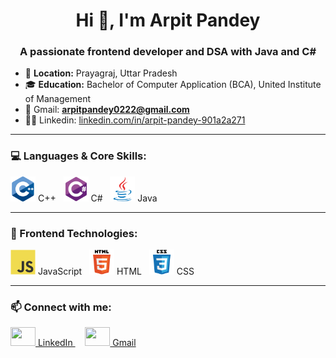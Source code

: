 <h1 align="center">Hi 👋, I'm Arpit Pandey</h1>
<h3 align="center">A passionate frontend developer and DSA with Java and C#</h3>

- 📍 <strong>Location:</strong> Prayagraj, Uttar Pradesh  
- 🎓 <strong>Education:</strong> Bachelor of Computer Application (BCA), United Institute of Management  
- 📧 Gmail: <strong>arpitpandey0222@gmail.com</strong>  
- 👨‍💻 Linkedin: [linkedin.com/in/arpit-pandey-901a2a271](https://linkedin.com/in/arpit-pandey-901a2a271)

---

<h3 align="left">💻 Languages & Core Skills:</h3>
<p align="left">
  <img src="https://raw.githubusercontent.com/devicons/devicon/master/icons/cplusplus/cplusplus-original.svg" width="40" height="40"/> C++ &nbsp;
  <img src="https://raw.githubusercontent.com/devicons/devicon/master/icons/csharp/csharp-original.svg" width="40" height="40"/> C# &nbsp;
  <img src="https://raw.githubusercontent.com/devicons/devicon/master/icons/java/java-original.svg" width="40" height="40"/> Java &nbsp;
</p>

---

<h3 align="left">🎨 Frontend Technologies:</h3>
<p align="left">
  <img src="https://raw.githubusercontent.com/devicons/devicon/master/icons/javascript/javascript-original.svg" width="40" height="40"/> JavaScript &nbsp;
  <img src="https://raw.githubusercontent.com/devicons/devicon/master/icons/html5/html5-original-wordmark.svg" width="40" height="40"/> HTML &nbsp;
  <img src="https://raw.githubusercontent.com/devicons/devicon/master/icons/css3/css3-original-wordmark.svg" width="40" height="40"/> CSS &nbsp;
</p>

---

<h3 align="left">📫 Connect with me:</h3>
<p align="left">
  <a href="https://linkedin.com/in/arpit-pandey-901a2a271" target="blank">
    <img src="https://raw.githubusercontent.com/rahuldkjain/github-profile-readme-generator/master/src/images/icons/Social/linked-in-alt.svg" height="30" width="40" />
    LinkedIn
  </a>
  &nbsp; &nbsp;
  <a href="mailto:arpitpandey0222@gmail.com" target="blank">
    <img src="https://raw.githubusercontent.com/gauravghongde/social-icons/master/SVG/Color/Gmail.svg" height="30" width="40" />
    Gmail
  </a>
</p>

